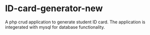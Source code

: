 # ID-card-generator-new
A php crud application to generate student ID card. The application is integerated with mysql for database functionality.
